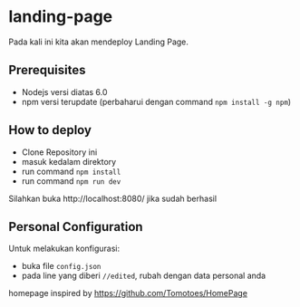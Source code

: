 # landing-page

Pada kali ini kita akan mendeploy Landing Page.

## Prerequisites
- Nodejs versi diatas 6.0
- npm versi terupdate (perbaharui dengan command `npm install -g npm`)

## How to deploy
- Clone Repository ini
- masuk kedalam direktory
- run command `npm install`
- run command `npm run dev`

Silahkan buka http://localhost:8080/ jika sudah berhasil

## Personal Configuration
Untuk melakukan konfigurasi:
- buka file `config.json`
- pada line yang diberi `//edited`, rubah dengan data personal anda


homepage inspired by https://github.com/Tomotoes/HomePage
